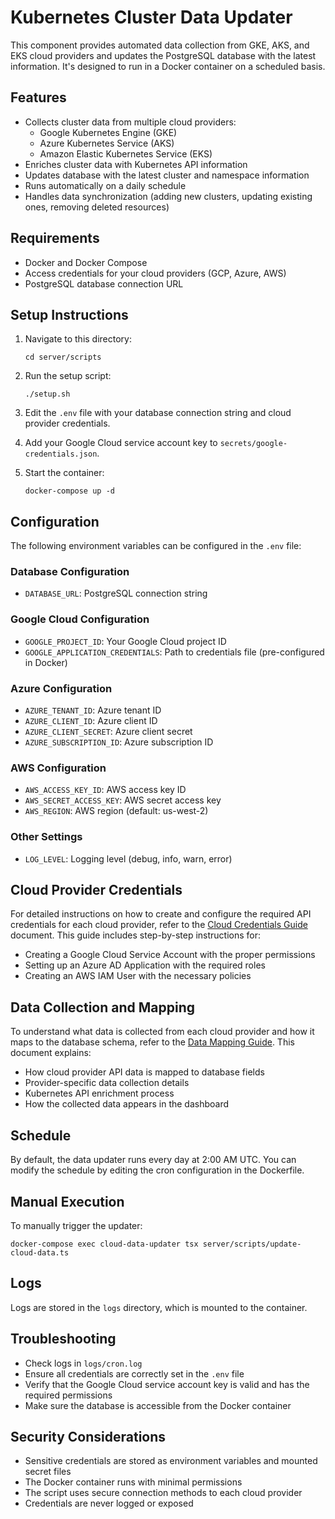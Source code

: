 # Kubernetes Cluster Data Updater

This component provides automated data collection from GKE, AKS, and EKS cloud providers and updates the PostgreSQL database with the latest information. It's designed to run in a Docker container on a scheduled basis.

## Features

- Collects cluster data from multiple cloud providers:
  - Google Kubernetes Engine (GKE)
  - Azure Kubernetes Service (AKS)
  - Amazon Elastic Kubernetes Service (EKS)
- Enriches cluster data with Kubernetes API information
- Updates database with the latest cluster and namespace information
- Runs automatically on a daily schedule
- Handles data synchronization (adding new clusters, updating existing ones, removing deleted resources)

## Requirements

- Docker and Docker Compose
- Access credentials for your cloud providers (GCP, Azure, AWS)
- PostgreSQL database connection URL

## Setup Instructions

1. Navigate to this directory:
   ```
   cd server/scripts
   ```

2. Run the setup script:
   ```
   ./setup.sh
   ```

3. Edit the `.env` file with your database connection string and cloud provider credentials.

4. Add your Google Cloud service account key to `secrets/google-credentials.json`.

5. Start the container:
   ```
   docker-compose up -d
   ```

## Configuration

The following environment variables can be configured in the `.env` file:

### Database Configuration
- `DATABASE_URL`: PostgreSQL connection string

### Google Cloud Configuration
- `GOOGLE_PROJECT_ID`: Your Google Cloud project ID
- `GOOGLE_APPLICATION_CREDENTIALS`: Path to credentials file (pre-configured in Docker)

### Azure Configuration
- `AZURE_TENANT_ID`: Azure tenant ID
- `AZURE_CLIENT_ID`: Azure client ID
- `AZURE_CLIENT_SECRET`: Azure client secret
- `AZURE_SUBSCRIPTION_ID`: Azure subscription ID

### AWS Configuration
- `AWS_ACCESS_KEY_ID`: AWS access key ID
- `AWS_SECRET_ACCESS_KEY`: AWS secret access key
- `AWS_REGION`: AWS region (default: us-west-2)

### Other Settings
- `LOG_LEVEL`: Logging level (debug, info, warn, error)

## Cloud Provider Credentials

For detailed instructions on how to create and configure the required API credentials for each cloud provider, refer to the [Cloud Credentials Guide](CLOUD_CREDENTIALS.md) document. This guide includes step-by-step instructions for:

- Creating a Google Cloud Service Account with the proper permissions
- Setting up an Azure AD Application with the required roles
- Creating an AWS IAM User with the necessary policies

## Data Collection and Mapping

To understand what data is collected from each cloud provider and how it maps to the database schema, refer to the [Data Mapping Guide](DATA_MAPPING.md). This document explains:

- How cloud provider API data is mapped to database fields
- Provider-specific data collection details
- Kubernetes API enrichment process
- How the collected data appears in the dashboard

## Schedule

By default, the data updater runs every day at 2:00 AM UTC. You can modify the schedule by editing the cron configuration in the Dockerfile.

## Manual Execution

To manually trigger the updater:

```
docker-compose exec cloud-data-updater tsx server/scripts/update-cloud-data.ts
```

## Logs

Logs are stored in the `logs` directory, which is mounted to the container.

## Troubleshooting

- Check logs in `logs/cron.log`
- Ensure all credentials are correctly set in the `.env` file
- Verify that the Google Cloud service account key is valid and has the required permissions
- Make sure the database is accessible from the Docker container

## Security Considerations

- Sensitive credentials are stored as environment variables and mounted secret files
- The Docker container runs with minimal permissions
- The script uses secure connection methods to each cloud provider
- Credentials are never logged or exposed